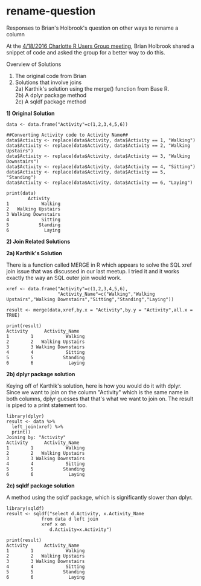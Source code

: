 # rename-question
Responses to Brian's Holbrook's question on other ways to rename a column

At the <a href="http://www.meetup.com/Charlotte-R-Users-Group/events/230305585/">4/18/2016 Charlotte R Users Group meeting</a>, Brian Holbrook shared a snippet of code and asked the group for a better way to do this.

Overview of Solutions<br>
1) The original code from Brian<br>
2) Solutions that involve joins<br>
  2a) Karthik's solution using the merge() function from Base R.<br>
  2b) A dplyr package method<br>
  2c) A sqldf package method<br>

**1) Original Solution**

    data <- data.frame("Activity"=c(1,2,3,4,5,6))
    
    ##Converting Activity code to Activity Name##
    data$Activity <- replace(data$Activity, data$Activity == 1, "Walking")
    data$Activity <- replace(data$Activity, data$Activity == 2, "Walking Upstairs")
    data$Activity <- replace(data$Activity, data$Activity == 3, "Walking Downstairs")
    data$Activity <- replace(data$Activity, data$Activity == 4, "Sitting")
    data$Activity <- replace(data$Activity, data$Activity == 5, "Standing")
    data$Activity <- replace(data$Activity, data$Activity == 6, "Laying")
    
    print(data)
            Activity
    1            Walking
    2   Walking Upstairs
    3 Walking Downstairs
    4            Sitting
    5           Standing
    6             Laying

**2) Join Related Solutions**

**2a) Karthik's Solution**

There is a function called MERGE in R which appears to solve the SQL xref join issue that was discussed in our last meetup. I tried it and it works exactly the way an SQL outer join would work.

    xref <- data.frame("Activity"=c(1,2,3,4,5,6),
                       "Activity_Name"=c("Walking","Walking Upstairs","Walking Downstairs","Sitting","Standing","Laying"))
                       
    result <- merge(data,xref,by.x = "Activity",by.y = "Activity",all.x = TRUE)
    
    print(result)
    Activity      Activity_Name
    1        1            Walking
    2        2   Walking Upstairs
    3        3 Walking Downstairs
    4        4            Sitting
    5        5           Standing
    6        6             Laying

**2b) dplyr package solution**

Keying off of Karthik's solution, here is how you would do it with dplyr.  Since we want to join on the column "Activity" which is the same name in both columns, dplyr guesses that that's what we want to join on.  The result is piped to a print statement too.

    library(dplyr)
    result <- data %>%
      left_join(xref) %>% 
      print()
    Joining by: "Activity"
    Activity      Activity_Name
    1        1            Walking
    2        2   Walking Upstairs
    3        3 Walking Downstairs
    4        4            Sitting
    5        5           Standing
    6        6             Laying

**2c) sqldf package solution**

A method using the sqldf package, which is significantly slower than dplyr.

    library(sqldf)
    result <- sqldf("select d.Activity, x.Activity_Name
                 from data d left join
                 xref x on 
                    d.Activity=x.Activity")
                    
    print(result)
    Activity      Activity_Name
    1        1            Walking
    2        2   Walking Upstairs
    3        3 Walking Downstairs
    4        4            Sitting
    5        5           Standing
    6        6             Laying
